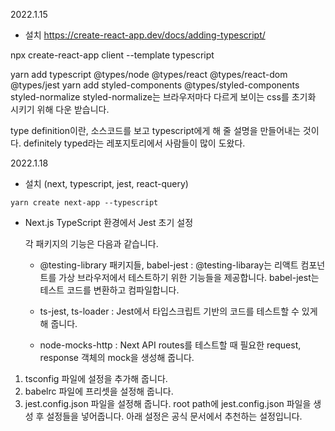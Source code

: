2022.1.15

- 설치
https://create-react-app.dev/docs/adding-typescript/

npx create-react-app client --template typescript

yarn add typescript @types/node @types/react @types/react-dom @types/jest
yarn add styled-components @types/styled-components styled-normalize
styled-normalize는 브라우저마다 다르게 보이는 css를 초기화 시키기 위해 다운 받습니다.

type definition이란, 소스코드를 보고 typescript에게 해 줄 설명을 만들어내는 것이다.
definitely typed라는 레포지토리에서 사람들이 많이 도왔다. 

2022.1.18
- 설치 (next, typescript, jest, react-query)

```yarn create next-app --typescript```

- Next.js TypeScript 환경에서 Jest 초기 설정

    각 패키지의 기능은 다음과 같습니다.

    - @testing-library 패키지들, babel-jest : @testing-libaray는 리액트 컴포넌트를 가상 브라우저에서 테스트하기 위한 기능들을 제공합니다. babel-jest는 테스트 코드를 변환하고 컴파일합니다.

    - ts-jest, ts-loader : Jest에서 타입스크립트 기반의 코드를 테스트할 수 있게 해 줍니다.

    - node-mocks-http : Next API routes를 테스트할 때 필요한 request, response 객체의 mock을 생성해 줍니다.

 1) tsconfig 파일에 설정을 추가해 줍니다.
 2) babelrc 파일에 프리셋을 설정해 줍니다.
 3) jest.config.json 파일을 설정해 줍니다.
 root path에 jest.config.json 파일을 생성 후 설정들을 넣어줍니다. 아래 설정은 공식 문서에서 추천하는 설정입니다.